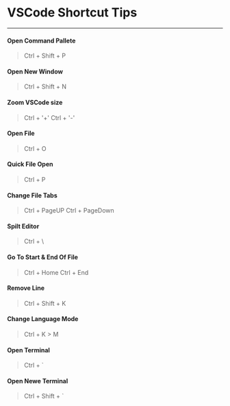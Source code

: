# VSCode Shortcut Tips

---

#### Open Command Pallete

> Ctrl + Shift + P
 
#### Open New Window

> Ctrl + Shift + N

#### Zoom VSCode size

> Ctrl + '+'
> Ctrl + '-'

#### Open File

> Ctrl + O

#### Quick File Open

> Ctrl + P

#### Change File Tabs

> Ctrl + PageUP
> Ctrl + PageDown

#### Spilt Editor

> Ctrl + \

#### Go To Start & End Of File

> Ctrl + Home
> Ctrl + End

#### Remove Line

> Ctrl + Shift + K

#### Change Language Mode

> Ctrl + K > M

#### Open Terminal

> Ctrl + `

#### Open Newe Terminal

> Ctrl + Shift + `